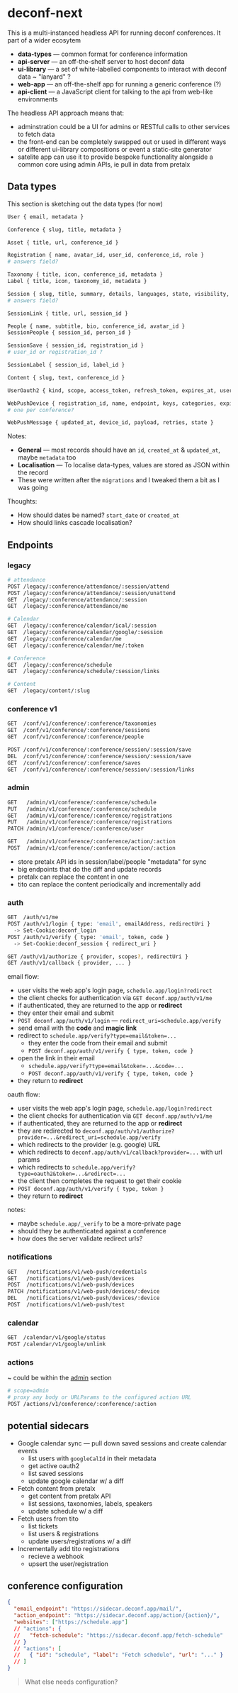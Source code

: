 # deconf-next

This is a multi-instanced headless API for running deconf conferences.
It part of a wider ecosytem

- **data-types** — common format for conference information
- **api-server** — an off-the-shelf server to host deconf data
- **ui-library** — a set of white-labelled components to interact with deconf data ~ "lanyard" ?
- **web-app** — an off-the-shelf app for running a generic conference (?)
- **api-client** — a JavaScript client for talking to the api from web-like environments

The headless API approach means that:

- adminstration could be a UI for admins or RESTful calls to other services to fetch data
- the front-end can be completely swapped out or used in different ways or different ui-library compositions
  or event a static-site generator
- satelite app can use it to provide bespoke functionality alongside a common core using admin APIs,
  ie pull in data from pretalx

## Data types

This section is sketching out the data types (for now)

```bash
User { email, metadata }

Conference { slug, title, metadata }

Asset { title, url, conference_id }

Registration { name, avatar_id, user_id, conference_id, role }
# answers field?

Taxonomy { title, icon, conference_id, metadata }
Label { title, icon, taxonomy_id, metadata }

Session { slug, title, summary, details, languages, state, visibility, start_date, end_date, conference_id, metadata }
# answers field?

SessionLink { title, url, session_id }

People { name, subtitle, bio, conference_id, avatar_id }
SessionPeople { session_id, person_id }

SessionSave { session_id, registration_id }
# user_id or registration_id ?

SessionLabel { session_id, label_id }

Content { slug, text, conference_id }

UserOauth2 { kind, scope, access_token, refresh_token, expires_at, user_id }

WebPushDevice { registration_id, name, endpoint, keys, categories, expires_at }
# one per conference?

WebPushMessage { updated_at, device_id, payload, retries, state }
```

Notes:

- **General** — most records should have an `id`, `created_at` & `updated_at`, maybe `metadata` too
- **Localisation** — To localise data-types, values are stored as JSON within the record
- These were written after the `migrations` and I tweaked them a bit as I was going

Thoughts:

- How should dates be named? `start_date` or `created_at`
- How should links cascade localisation?

## Endpoints

### legacy

```bash
# attendance
POST /legacy/:conference/attendance/:session/attend
POST /legacy/:conference/attendance/:session/unattend
GET  /legacy/:conference/attendance/:session
GET  /legacy/:conference/attendance/me

# Calendar
GET  /legacy/:conference/calendar/ical/:session
GET  /legacy/:conference/calendar/google/:session
GET  /legacy/:conference/calendar/me
GET  /legacy/:conference/calendar/me/:token

# Conference
GET  /legacy/:conference/schedule
GET  /legacy/:conference/schedule/:session/links

# Content
GET  /legacy/content/:slug
```

### conference v1

```bash
GET  /conf/v1/conference/:conference/taxonomies
GET  /conf/v1/conference/:conference/sessions
GET  /conf/v1/conference/:conference/people

POST /conf/v1/conference/:conference/session/:session/save
DEL  /conf/v1/conference/:conference/session/:session/save
GET  /conf/v1/conference/:conference/saves
GET  /conf/v1/conference/:conference/session/:session/links
```

### admin

```bash
GET   /admin/v1/conference/:conference/schedule
PUT   /admin/v1/conference/:conference/schedule
GET   /admin/v1/conference/:conference/registrations
PUT   /admin/v1/conference/:conference/registrations
PATCH /admin/v1/conference/:conference/user

GET   /admin/v1/conference/:conference/action/:action
POST  /admin/v1/conference/:conference/action/:action
```

- store pretalx API ids in session/label/people "metadata" for sync
- big endpoints that do the diff and update records
- pretalx can replace the content in one
- tito can replace the content periodically and incrementally add

### auth

```bash
GET  /auth/v1/me
POST /auth/v1/login { type: 'email', emailAddress, redirectUri }
  -> Set-Cookie:deconf_login
POST /auth/v1/verify { type: 'email', token, code }
  -> Set-Cookie:deconf_session { redirect_uri }

GET /auth/v1/authorize { provider, scopes?, redirectUri }
GET /auth/v1/callback { provider, ... }
```

email flow:

- user visits the web app's login page, `schedule.app/login?redirect`
- the client checks for authentication via `GET deconf.app/auth/v1/me`
- if authenticated, they are returned to the app or **redirect**
- they enter their email and submit
- `POST deconf.app/auth/v1/login` — `redirect_uri=schedule.app/verify`
- send email with the **code** and **magic link**
- redirect to `schedule.app/verify?type=email&token=...`
  - they enter the code from their email and submit
  - `POST deconf.app/auth/v1/verify { type, token, code }`
- open the link in their email
  - `schedule.app/verify?type=email&token=...&code=...`
  - `POST deconf.app/auth/v1/verify { type, token, code }`
- they return to **redirect**

oauth flow:

- user visits the web app's login page, `schedule.app/login?redirect`
- the client checks for authentication via `GET deconf.app/auth/v1/me`
- if authenticated, they are returned to the app or **redirect**
- they are redirected to `deconf.app/auth/v1/authorize?provider=...&redirect_uri=schedule.app/verify`
- which redirects to the provider (e.g. google) URL
- which redirects to `deconf.app/auth/v1/callback?provider=...` with url params
- which redirects to `schedule.app/verify?type=oauth2&token=...&redirect=...`
- the client then completes the request to get their cookie
- `POST deconf.app/auth/v1/verify { type, token }`
- they return to **redirect**

notes:

- maybe `schedule.app/_verify` to be a more-private page
- should they be authenticated against a conference
- how does the server validate redirect urls?

### notifications

```bash
GET   /notifications/v1/web-push/credentials
GET   /notifications/v1/web-push/devices
POST  /notifications/v1/web-push/devices
PATCH /notifications/v1/web-push/devices/:device
DEL   /notifications/v1/web-push/devices/:device
POST  /notifications/v1/web-push/test
```

### calendar

```bash
GET  /calendar/v1/google/status
POST /calendar/v1/google/unlink
```

### actions

~ could be within the [admin](#admin) section

```bash
# scope=admin
# proxy any body or URLParams to the configured action URL
POST /actions/v1/conference/:conference/:action
```

## potential sidecars

- Google calendar sync — pull down saved sessions and create calendar events
  - list users with `googleCalId` in their metadata
  - get active oauth2
  - list saved sessions
  - update google calendar w/ a diff
- Fetch content from pretalx
  - get content from pretalx API
  - list sessions, taxonomies, labels, speakers
  - update schedule w/ a diff
- Fetch users from tito
  - list tickets
  - list users & registrations
  - update users/registrations w/ a diff
- Incrementally add tito registrations
  - recieve a webhook
  - upsert the user/registration

## conference configuration

```json
{
  "email_endpoint": "https://sidecar.deconf.app/mail/",
  "action_endpoint": "https://sidecar.deconf.app/action/{action}/",
  "websites": ["https://schedule.app"]
  // "actions": {
  //   "fetch-schedule": "https://sidecar.deconf.app/fetch-schedule"
  // }
  // "actions": [
  //   { "id": "schedule", "label": "Fetch schedule", "url": "..." }
  // ]
}
```

> What else needs configuration?

